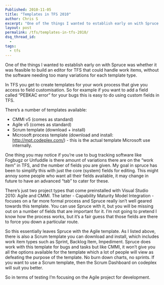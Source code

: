 ```yaml
---
Published: 2010-11-05
title: "Templates in TFS 2010"
author: Chris S
excerpt: "One of the things I wanted to establish early on with Spruce was whether it was feasible to build an editor for TFS that could handle work items, without the software needing too many variations for each template type..."
layout: post
permalink: /tfs/templates-in-tfs-2010/
dsq_thread_id:
  - 
tags:
  - tfs
---
```

One of the things I wanted to establish early on with Spruce was whether it was feasible to build an editor for TFS that could handle work items, without the software needing too many variations for each template type.

In TFS you get to create templates for your work process that give you access to field customisation. So for example if you want to add a field called “PEBKAC error” for your bugs this is easy to do using custom fields in TFS.

There’s a number of templates available:

<!--more-->

  * CMMI v5 (comes as standard)
  * Agile v5 (comes as standard)
  * Scrum template (download + install)
  * Microsoft process template (download and install: http://mpt.codeplex.com/) - this is the actual template Microsoft use internally.

One thing you may notice if you’re use to bug tracking software like Fogbugz or Unfuddle is there amount of variations there are on the &#8220;work item&#8221; in TFS, and the number of fields you are given. My goal in spruce has been to simplify this with just the core (system) fields for editing. This might annoy some people who want all their fields available, it may change in future to have an advanced &#8220;tab&#8221; to cater for these.

There’s just two project types that come preinstalled with Visual Studio 2010: Agile and CMMI. The latter - Capability Maturity Model Integration - focuses on a far more formal process and Spruce really isn’t well geared towards this template. You can use Spruce with it, but you will be missing out on a number of fields that are important for it. I’m not going to pretend I know how the process works, but it’s a fair guess that those fields are there to force you down a particular route.

So this essentially leaves Spruce with the Agile template. As I listed above, there is also a Scrum template you can download and install, which includes work item types such as Sprint, Backlog Item, Impediment. Spruce does work with this template for bugs and tasks but like CMMI, it won’t give you all the options available for the template which a lot of people will view as defeating the purpose of the template. No burn down charts, no sprints. If you want to use a Scrum template, then the Scrum Dashboard on codeplex will suit you better.

So in terms of testing I’m focusing on the Agile project for development.